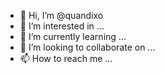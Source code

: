 - 👋 Hi, I’m @quandixo
- 👀 I’m interested in ...
- 🌱 I’m currently learning ...
- 💞️ I’m looking to collaborate on ...
- 📫 How to reach me ...

<!---
quandixo/quandixo is a ✨ special ✨ repository because its `README.md` (this file) appears on your GitHub profile.
You can click the Preview link to take a look at your changes.
--->
